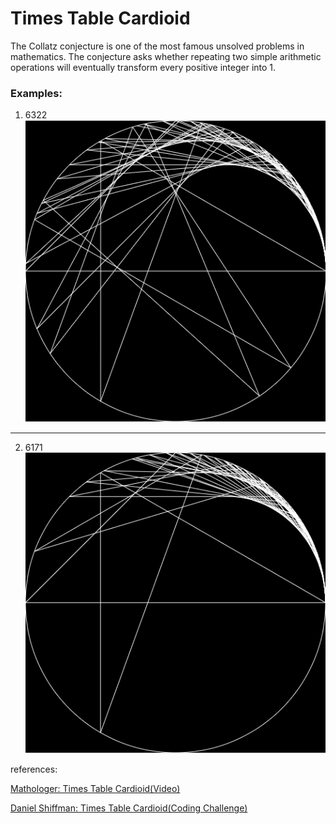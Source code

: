 # Times Table Cardioid
The Collatz conjecture is one of the most famous unsolved problems in mathematics. The conjecture asks whether repeating two simple arithmetic operations will eventually transform every positive integer into 1.

### Examples:
1. 6322
![6322](..\imgs\6322.PNG)
---
2. 6171
![6171](..\imgs\6171.PNG)

references: 

[Mathologer: Times Table Cardioid(Video)](https://www.youtube.com/watch?v=qhbuKbxJsk8)

[Daniel Shiffman: Times Table Cardioid(Coding Challenge)](https://thecodingtrain.com/challenges/133-time-tables-cardioid-visualization)
